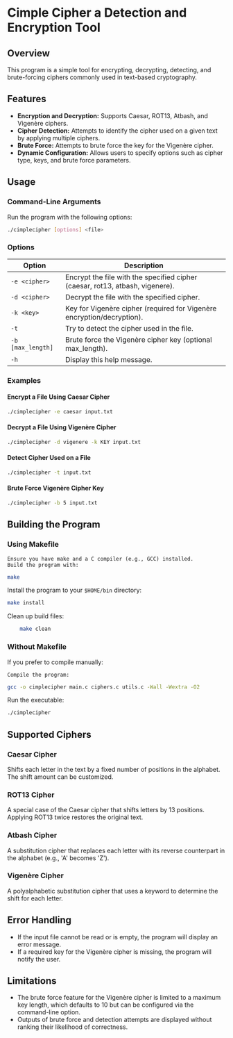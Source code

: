 # Cimple Cipher a  Detection and Encryption Tool

## Overview
This program is a simple  tool for encrypting, decrypting, detecting, and brute-forcing ciphers commonly used in text-based cryptography.

## Features
- **Encryption and Decryption:** Supports Caesar, ROT13, Atbash, and Vigenère ciphers.
- **Cipher Detection:** Attempts to identify the cipher used on a given text by applying multiple ciphers.
- **Brute Force:** Attempts to brute force the key for the Vigenère cipher.
- **Dynamic Configuration:** Allows users to specify options such as cipher type, keys, and brute force parameters.

## Usage
### Command-Line Arguments
Run the program with the following options:

```bash
./cimplecipher [options] <file>
```

### Options
| Option             | Description                                                                 |
|--------------------|-----------------------------------------------------------------------------|
| `-e <cipher>`      | Encrypt the file with the specified cipher (caesar, rot13, atbash, vigenere). |
| `-d <cipher>`      | Decrypt the file with the specified cipher.                                |
| `-k <key>`         | Key for Vigenère cipher (required for Vigenère encryption/decryption).       |
| `-t`               | Try to detect the cipher used in the file.                                 |
| `-b [max_length]`  | Brute force the Vigenère cipher key (optional max_length).                   |
| `-h`               | Display this help message.                                                 |

### Examples

#### Encrypt a File Using Caesar Cipher
```bash
./cimplecipher -e caesar input.txt
```

#### Decrypt a File Using Vigenère Cipher
```bash
./cimplecipher -d vigenere -k KEY input.txt
```

#### Detect Cipher Used on a File
```bash
./cimplecipher -t input.txt
```

#### Brute Force Vigenère Cipher Key
```bash
./cimplecipher -b 5 input.txt
```

## Building the Program

### Using Makefile
    Ensure you have make and a C compiler (e.g., GCC) installed.
    Build the program with:
```bash
make
```
Install the program to your `$HOME/bin` directory:
```bash
make install
```
Clean up build files:
```bash
    make clean
```

### Without Makefile
If you prefer to compile manually:

    Compile the program:
```bash 
gcc -o cimplecipher main.c ciphers.c utils.c -Wall -Wextra -O2
```
Run the executable:
```bash
./cimplecipher
```

## Supported Ciphers

### Caesar Cipher
Shifts each letter in the text by a fixed number of positions in the alphabet. The shift amount can be customized.

### ROT13 Cipher
A special case of the Caesar cipher that shifts letters by 13 positions. Applying ROT13 twice restores the original text.

### Atbash Cipher
A substitution cipher that replaces each letter with its reverse counterpart in the alphabet (e.g., 'A' becomes 'Z').

### Vigenère Cipher
A polyalphabetic substitution cipher that uses a keyword to determine the shift for each letter.

## Error Handling
- If the input file cannot be read or is empty, the program will display an error message.
- If a required key for the Vigenère cipher is missing, the program will notify the user.

## Limitations
- The brute force feature for the Vigenère cipher is limited to a maximum key length, which defaults to 10 but can be configured via the command-line option.
- Outputs of brute force and detection attempts are displayed without ranking their likelihood of correctness.

